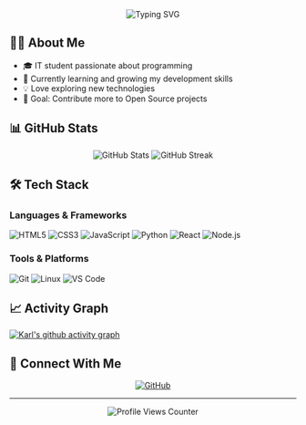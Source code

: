 <div align="center">
  <img src="https://readme-typing-svg.demolab.com?font=Fira+Code&pause=1000&color=00FF00&center=true&vCenter=true&width=435&lines=Hi+there%2C+I'm+Karl!+👋;IT+Student+%7C+Developer;Always+learning+new+things" alt="Typing SVG" />
</div>

## 👨‍💻 About Me

- 🎓 IT student passionate about programming
- 🌱 Currently learning and growing my development skills
- 💡 Love exploring new technologies
- 🎯 Goal: Contribute more to Open Source projects

## 📊 GitHub Stats

<div align="center">
  <img src="https://github-readme-stats.vercel.app/api?username=kar12522&show_icons=true&theme=radical" alt="GitHub Stats" />
  <img src="https://github-readme-streak-stats.herokuapp.com/?user=kar12522&theme=radical" alt="GitHub Streak" />
</div>

## 🛠️ Tech Stack

### Languages & Frameworks
![HTML5](https://img.shields.io/badge/HTML5-E34F26?style=for-the-badge&logo=html5&logoColor=white)
![CSS3](https://img.shields.io/badge/CSS3-1572B6?style=for-the-badge&logo=css3&logoColor=white)
![JavaScript](https://img.shields.io/badge/JavaScript-F7DF1E?style=for-the-badge&logo=javascript&logoColor=black)
![Python](https://img.shields.io/badge/Python-3776AB?style=for-the-badge&logo=python&logoColor=white)
![React](https://img.shields.io/badge/React-20232A?style=for-the-badge&logo=react&logoColor=61DAFB)
![Node.js](https://img.shields.io/badge/Node.js-43853D?style=for-the-badge&logo=node.js&logoColor=white)

### Tools & Platforms
![Git](https://img.shields.io/badge/Git-F05032?style=for-the-badge&logo=git&logoColor=white)
![Linux](https://img.shields.io/badge/Linux-FCC624?style=for-the-badge&logo=linux&logoColor=black)
![VS Code](https://img.shields.io/badge/VS_Code-0078D4?style=for-the-badge&logo=visual%20studio%20code&logoColor=white)

## 📈 Activity Graph
[![Karl's github activity graph](https://github-readme-activity-graph.vercel.app/graph?username=kar12522&theme=react-dark)](https://github.com/ashutosh00710/github-readme-activity-graph)

## 🤝 Connect With Me
<div align="center">
  <a href="https://github.com/kar12522">
    <img src="https://img.shields.io/badge/GitHub-100000?style=for-the-badge&logo=github&logoColor=white" alt="GitHub" />
  </a>
  <!-- Add other social media badges as needed -->
</div>

---
<div align="center">
  <img src="https://komarev.com/ghpvc/?username=kar12522&color=blueviolet&style=flat-square&label=Profile+Views" alt="Profile Views Counter" />
</div>
